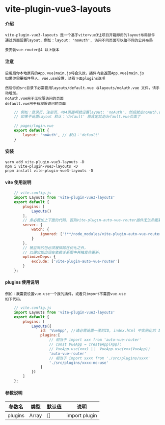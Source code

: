 # vite-plugin-vue3-layouts
#### 介绍
    vite-plugin-vue3-layouts 是一个基于vite+vue3让项目开箱即用的layout布局插件
    通过页面设置layout，例如：layout: 'noAuth', 访问不同页面可以给不同的公共布局

    要安装vue-router@4 以上版本

#### 注意
    启用后你本地原有的App.vue|main.js将会失效，插件内会返回App.vue|main.js
    如果你需要插件导入，vue.use设置，请看下面plugins说明

    然后你的src目录下必需要用layouts/default.vue 与layouts/noAuth.vue 文件，请手动增加。
    noAuth.vue用于无权限访问的页面
    default.vue用于有权限访问的页面
    
```js
    // 例如：登录页、注册页、404页面啊就设置layout: 'noAuth', 然后就走noAuth.vue页面
    // 如果不设置layout 默认：'default' 那肯定就走default.vue页面了
    
    // pages/login.vue
    export default {
        layout: 'noAuth', // 默认：'default'
    }
```
#### 安装
    yarn add vite-plugin-vue3-layouts -D
    npm i vite-plugin-vue3-layouts -D
    pnpm install vite-plugin-vue3-layouts -D

#### vite 使用说明
```js
    // vite.config.js
    import Layouts from 'vite-plugin-vue3-layouts'
    export default {
        plugins: [
            Layouts()
        ],
        // 务必要加上下面的代码，否则vite-plugin-auto-vue-router插件无法热更新
        server: {
            watch: {
                ignored: ['!**/node_modules/vite-plugin-auto-vue-router/**']
            }
        },
        // 被监听的包必须被排除在优化之外，
        // 以便它能出现在依赖关系图中并触发热更新。
        optimizeDeps: {
            exclude: ['vite-plugin-auto-vue-router']
        }
    };
```

#### plugins 使用说明
    例如：我需要设置vue.use一个我的插件，或者只import不需要vue.use
    如下代码，
```js
    // vite.config.js
    import Layouts from 'vite-plugin-vue3-layouts'
    export default {
        plugins: [
            Layouts({
                id: 'VueApp', //请必需设置一至的ID, index.html 中实例化的 ID ，例如：<div id="VueApp"></div>
                plugins:[
                    // 相当于 import xxx from 'auto-vue-router'
                    // const VueApp = createApp(App);
                    // VueApp.use(xxx) ||  VueApp.use(xxx(VueApp))
                    'auto-vue-router'
                    // 相当于 import xxxx from './src/plugins/xxxx'
                    './src/plugins/xxxx:no-use'
                ]
            })
        ]
    };
```


#### 参数说明
| 参数名 | 类型 | 默认值 | 说明 |
| -------- | -------- | -------- | -------- |
| plugins | Array | [] | import plugin |
